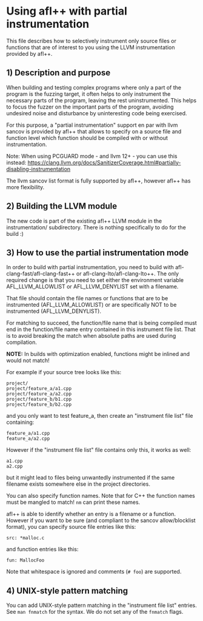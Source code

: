 # Using afl++ with partial instrumentation

  This file describes how to selectively instrument only source files
  or functions that are of interest to you using the LLVM instrumentation
  provided by afl++.

## 1) Description and purpose

When building and testing complex programs where only a part of the program is
the fuzzing target, it often helps to only instrument the necessary parts of
the program, leaving the rest uninstrumented. This helps to focus the fuzzer
on the important parts of the program, avoiding undesired noise and
disturbance by uninteresting code being exercised.

For this purpose, a "partial instrumentation" support en par with llvm sancov
is provided by afl++ that allows to specify on a source file and function
level which function should be compiled with or without instrumentation.

Note: When using PCGUARD mode - and llvm 12+ - you can use this instead:
https://clang.llvm.org/docs/SanitizerCoverage.html#partially-disabling-instrumentation

The llvm sancov list format is fully supported by afl++, however afl++ has
more flexibility.

## 2) Building the LLVM module

The new code is part of the existing afl++ LLVM module in the instrumentation/
subdirectory. There is nothing specifically to do for the build :)

## 3) How to use the partial instrumentation mode

In order to build with partial instrumentation, you need to build with
afl-clang-fast/afl-clang-fast++ or afl-clang-lto/afl-clang-lto++.
The only required change is that you need to set either the environment variable
AFL_LLVM_ALLOWLIST or AFL_LLVM_DENYLIST set with a filename.

That file should contain the file names or functions that are to be instrumented
(AFL_LLVM_ALLOWLIST) or are specifically NOT to be instrumented (AFL_LLVM_DENYLIST).

For matching to succeed, the function/file name that is being compiled must end in the
function/file name entry contained in this instrument file list. That is to avoid
breaking the match when absolute paths are used during compilation.

**NOTE:** In builds with optimization enabled, functions might be inlined and would not match!

For example if your source tree looks like this:
```
project/
project/feature_a/a1.cpp
project/feature_a/a2.cpp
project/feature_b/b1.cpp
project/feature_b/b2.cpp
```

and you only want to test feature_a, then create an "instrument file list" file containing:
```
feature_a/a1.cpp
feature_a/a2.cpp
```

However if the "instrument file list" file contains only this, it works as well:
```
a1.cpp
a2.cpp
```
but it might lead to files being unwantedly instrumented if the same filename
exists somewhere else in the project directories.

You can also specify function names. Note that for C++ the function names
must be mangled to match! `nm` can print these names.

afl++ is able to identify whether an entry is a filename or a function.
However if you want to be sure (and compliant to the sancov allow/blocklist
format), you can specify source file entries like this:
```
src: *malloc.c
```
and function entries like this:
```
fun: MallocFoo
```
Note that whitespace is ignored and comments (`# foo`) are supported.

## 4) UNIX-style pattern matching

You can add UNIX-style pattern matching in the "instrument file list" entries.
See `man fnmatch` for the syntax. We do not set any of the `fnmatch` flags.
